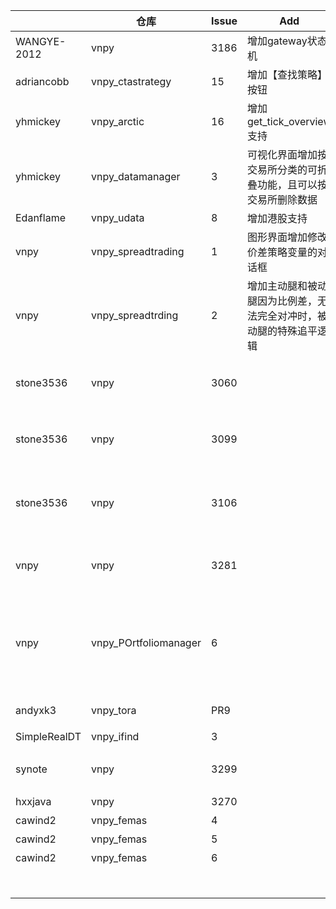 |              | 仓库                  | Issue | Add                                                          | Mod                                        | Fix                                                          |
| ------------ | --------------------- | ----- | ------------------------------------------------------------ | ------------------------------------------ | ------------------------------------------------------------ |
| WANGYE-2012  | vnpy                  | 3186  | 增加gateway状态机                                            |                                            |                                                              |
| adriancobb   | vnpy_ctastrategy      | 15    | 增加【查找策略】按钮                                         |                                            |                                                              |
| yhmickey     | vnpy_arctic           | 16    | 增加get_tick_overview支持                                    |                                            |                                                              |
| yhmickey     | vnpy_datamanager      | 3     | 可视化界面增加按交易所分类的可折叠功能，且可以按交易所删除数据 |                                            |                                                              |
| Edanflame    | vnpy_udata            | 8     | 增加港股支持                                                 |                                            |                                                              |
| vnpy         | vnpy_spreadtrading    | 1     | 图形界面增加修改价差策略变量的对话框                         |                                            |                                                              |
| vnpy         | vnpy_spreadtrding     | 2     | 增加主动腿和被动腿因为比例差，无法完全对冲时，被动腿的特殊追平逻辑 |                                            |                                                              |
|              |                       |       |                                                              |                                            |                                                              |
| stone3536    | vnpy                  | 3060  |                                                              | K线图分钟级别更新                          |                                                              |
| stone3536    | vnpy                  | 3099  |                                                              | K线图窗口提示修改成弹窗方式                |                                                              |
| stone3536    | vnpy                  | 3106  |                                                              | K线图十字光标、价格更新修改                |                                                              |
| vnpy         | vnpy                  | 3281  |                                                              | 使用zoneinfo替换pytz库                     |                                                              |
| vnpy         | vnpy_POrtfoliomanager | 6     |                                                              | 优化结算机制，适配中国期货市场的交易日规则 |                                                              |
|              |                       |       |                                                              |                                            |                                                              |
| andyxk3      | vnpy_tora             | PR9   |                                                              |                                            | 修改获取字段VolumeMultiple为UnderlyingMultiple前50etf合约乘数为1，修改后为10000 |
| SimpleRealDT | vnpy_ifind            | 3     |                                                              |                                            | 生成iFinD合约名称没有大写，交易所映射缺少INE                 |
| synote       | vnpy                  | 3299  |                                                              |                                            | 修改daily_return/max_drawndown_duration/annual_return/daily_return/sharp_ration的计算方法 |
| hxxjava      | vnpy                  | 3270  |                                                              |                                            | BarGenerator生成n分钟bar的错误                               |
| cawind2      | vnpy_femas            | 4     |                                                              |                                            | 订阅合约不报错，收不到行情                                   |
| cawind2      | vnpy_femas            | 5     |                                                              |                                            | 无界面查不到持仓信息                                         |
| cawind2      | vnpy_femas            | 6     |                                                              |                                            | 底层报错导致界面看不见委托与持仓信息                         |
|              |                       |       |                                                              |                                            |                                                              |
|              |                       |       |                                                              |                                            |                                                              |
|              |                       |       |                                                              |                                            |                                                              |
|              |                       |       |                                                              |                                            |                                                              |
|              |                       |       |                                                              |                                            |                                                              |
|              |                       |       |                                                              |                                            |                                                              |
|              |                       |       |                                                              |                                            |                                                              |
|              |                       |       |                                                              |                                            |                                                              |

